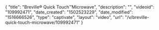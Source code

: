 {
    "title": "Breville&reg; Quick Touch&trade;Microwave",
    "description": "",
    "videoid": "109992471",
    "date_created": "1502523229",
    "date_modified": "1516666526",
    "type": "captivate",
    "layout": "video",
    "url": "\/v\/breville-quick-touch-microwave\/109992471"
}